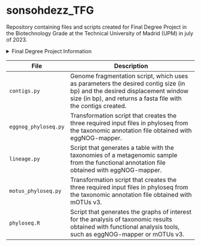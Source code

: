 # sonsohdezz_TFG
Repository containing files and scripts created for Final Degree Project in the Biotechnology Grade at the Technical University of Madrid (UPM) in july of 2023.

<details>

<summary> Final Degree Project Information </summary>

\
* **Title:** "EVALUATION OF HUMAN GUT MICROBIOME TAXONOMIC PROFILES DERIVED FROM THE EGGNOG-MAPPER FUNCTIONAL ANNOTATION TOOL."
* **Author:** Sonsoles Hernández Piñel
* **Tutors:** Carlos Pérez Cantalapiedra & Joaquín Giner Lamia
* **Institution:** [Technical University of Madrid (UPM)](https://www.upm.es/internacional)
* **Collaborating Institution:** [Centre for Biotechnology and Plant Genomics (CBGP)]([https://pages.github.com/](https://www.cbgp.upm.es/index.php/en/about-us))

  
</details>


| File  | Description |
| ------------- | ------------- |
| `contigs.py`  | Genome fragmentation script, which uses as parameters the desired contig size (in bp) and the desired displacement window size (in bp), and returns a fasta file with the contigs created.  |
| `eggnog_phyloseq.py`  | Transformation script that creates the three required input files in phyloseq from the taxonomic annotation file obtained with eggNOG-mapper.  |
| `lineage.py`  | Script that generates a table with the taxonomies of a metagenomic sample from the functional annotation file obtained with eggNOG-mapper.|
| `motus_phyloseq.py`  | Transformation script that creates the three required input files in phyloseq from the taxonomic annotation file obtained with mOTUs v3.|
| `phyloseq.R` | Script that generates the graphs of interest for the analysis of taxonomic results obtained with functional analysis tools, such as eggNOG-mapper or mOTUs v3. |
 
